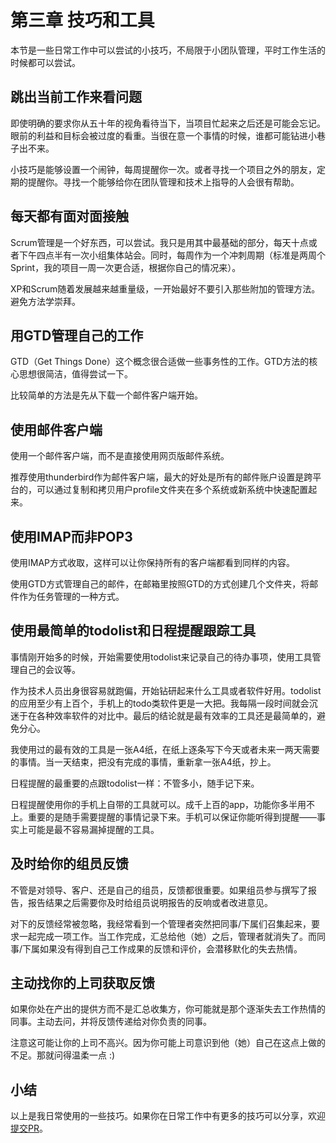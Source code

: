 # 第三章 技巧和工具

本节是一些日常工作中可以尝试的小技巧，不局限于小团队管理，平时工作生活的时候都可以尝试。

## 跳出当前工作来看问题

即使明确的要求你从五十年的视角看待当下，当项目忙起来之后还是可能会忘记。眼前的利益和目标会被过度的看重。当很在意一个事情的时候，谁都可能钻进小巷子出不来。

小技巧是能够设置一个闹钟，每周提醒你一次。或者寻找一个项目之外的朋友，定期的提醒你。寻找一个能够给你在团队管理和技术上指导的人会很有帮助。

## 每天都有面对面接触

Scrum管理是一个好东西，可以尝试。我只是用其中最基础的部分，每天十点或者下午四点半有一次小组集体站会。同时，每周作为一个冲刺周期（标准是两周个Sprint，我的项目一周一次更合适，根据你自己的情况来）。

XP和Scrum随着发展越来越重量级，一开始最好不要引入那些附加的管理方法。避免方法学崇拜。

## 用GTD管理自己的工作

GTD（Get Things Done）这个概念很合适做一些事务性的工作。GTD方法的核心思想很简洁，值得尝试一下。

比较简单的方法是先从下载一个邮件客户端开始。

## 使用邮件客户端

使用一个邮件客户端，而不是直接使用网页版邮件系统。

推荐使用thunderbird作为邮件客户端，最大的好处是所有的邮件账户设置是跨平台的，可以通过复制和拷贝用户profile文件夹在多个系统或新系统中快速配置起来。

## 使用IMAP而非POP3

使用IMAP方式收取，这样可以让你保持所有的客户端都看到同样的内容。

使用GTD方式管理自己的邮件，在邮箱里按照GTD的方式创建几个文件夹，将邮件作为任务管理的一种方式。

## 使用最简单的todolist和日程提醒跟踪工具

事情刚开始多的时候，开始需要使用todolist来记录自己的待办事项，使用工具管理自己的会议等。

作为技术人员出身很容易就跑偏，开始钻研起来什么工具或者软件好用。todolist的应用至少有上百个，手机上的todo类软件更是一大把。我每隔一段时间就会沉迷于在各种效率软件的对比中。最后的结论就是最有效率的工具还是最简单的，避免分心。

我使用过的最有效的工具是一张A4纸，在纸上逐条写下今天或者未来一两天需要的事情。当一天结束，把没有完成的事情，重新拿一张A4纸，抄上。

日程提醒的最重要的点跟todolist一样：不管多小，随手记下来。

日程提醒使用你的手机上自带的工具就可以。成千上百的app，功能你多半用不上。重要的是随手需要提醒的事情记录下来。手机可以保证你能听得到提醒——事实上可能是最不容易漏掉提醒的工具。

## 及时给你的组员反馈

不管是对领导、客户、还是自己的组员，反馈都很重要。如果组员参与撰写了报告，报告结果之后需要你及时给组员说明报告的反响或者改进意见。

对下的反馈经常被忽略，我经常看到一个管理者突然把同事/下属们召集起来，要求一起完成一项工作。当工作完成，汇总给他（她）之后，管理者就消失了。而同事/下属如果没有得到自己工作成果的反馈和评价，会潜移默化的失去热情。

## 主动找你的上司获取反馈

如果你处在产出的提供方而不是汇总收集方，你可能就是那个逐渐失去工作热情的同事。主动去问，并将反馈传递给对你负责的同事。

注意这可能让你的上司不高兴。因为你可能上司意识到他（她）自己在这点上做的不足。那就问得温柔一点 :)

## 小结

以上是我日常使用的一些技巧。如果你在日常工作中有更多的技巧可以分享，欢迎[提交PR](https://github.com/lazyparser/minimalist-team-leader)。

